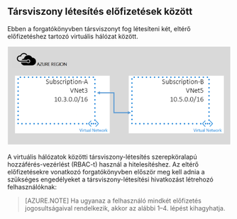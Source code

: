 ## Társviszony létesítés előfizetések között

Ebben a forgatókönyvben társviszonyt fog létesíteni két, eltérő előfizetéshez tartozó virtuális hálózat között.

![előfizetések közötti forgatókönyv](./media/virtual-networks-create-vnetpeering-scenario-crosssub-include/figure01.PNG)

A virtuális hálózatok közötti társviszony-létesítés szerepköralapú hozzáférés-vezérlést (RBAC-t) használ a hitelesítéshez. Az eltérő előfizetésekre vonatkozó forgatókönyvben először meg kell adnia a szükséges engedélyeket a társviszony-létesítési hivatkozást létrehozó felhasználóknak:

> [AZURE.NOTE] Ha ugyanaz a felhasználó mindkét előfizetés jogosultságaival rendelkezik, akkor az alábbi 1–4. lépést kihagyhatja.


<!--HONumber=Sep16_HO4-->


